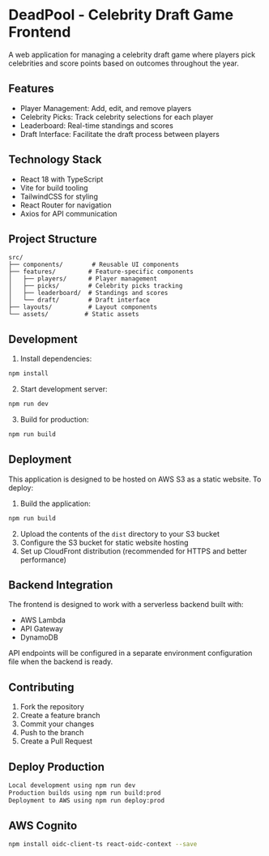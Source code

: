 # DeadPool - Celebrity Draft Game Frontend

A web application for managing a celebrity draft game where players pick celebrities and score points based on outcomes throughout the year.

## Features

- Player Management: Add, edit, and remove players
- Celebrity Picks: Track celebrity selections for each player
- Leaderboard: Real-time standings and scores
- Draft Interface: Facilitate the draft process between players

## Technology Stack

- React 18 with TypeScript
- Vite for build tooling
- TailwindCSS for styling
- React Router for navigation
- Axios for API communication

## Project Structure

```
src/
├── components/        # Reusable UI components
├── features/         # Feature-specific components
│   ├── players/      # Player management
│   ├── picks/        # Celebrity picks tracking
│   ├── leaderboard/  # Standings and scores
│   └── draft/        # Draft interface
├── layouts/          # Layout components
└── assets/          # Static assets
```

## Development

1. Install dependencies:
```bash
npm install
```

2. Start development server:
```bash
npm run dev
```

3. Build for production:
```bash
npm run build
```

## Deployment

This application is designed to be hosted on AWS S3 as a static website. To deploy:

1. Build the application:
```bash
npm run build
```

2. Upload the contents of the `dist` directory to your S3 bucket
3. Configure the S3 bucket for static website hosting
4. Set up CloudFront distribution (recommended for HTTPS and better performance)

## Backend Integration

The frontend is designed to work with a serverless backend built with:
- AWS Lambda
- API Gateway
- DynamoDB

API endpoints will be configured in a separate environment configuration file when the backend is ready.

## Contributing

1. Fork the repository
2. Create a feature branch
3. Commit your changes
4. Push to the branch
5. Create a Pull Request


## Deploy Production

```bash
Local development using npm run dev
Production builds using npm run build:prod
Deployment to AWS using npm run deploy:prod
```

## AWS Cognito

```bash
npm install oidc-client-ts react-oidc-context --save
```


